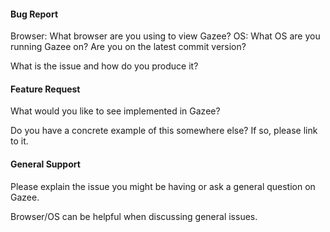 #### Bug Report

Browser: What browser are you using to view Gazee?
OS: What OS are you running Gazee on?
Are you on the latest commit version?

What is the issue and how do you produce it?

#### Feature Request

What would you like to see implemented in Gazee?

Do you have a concrete example of this somewhere else? If so, please link to it.

#### General Support

Please explain the issue you might be having or ask a general question on Gazee.

Browser/OS can be helpful when discussing general issues.

